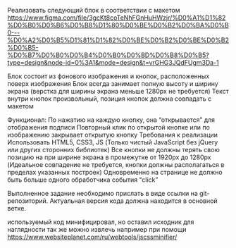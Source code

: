 Реализовать следующий блок в соответствии с макетом
https://www.figma.com/file/3gcKt8coTeNhFGnHuHWzjr/%D0%A1%D1%82%D0%B0%D0%B6%D0%B8%D1%80%D0%BE%D0%B2%D0%BA%D0%B0---%D0%A2%D0%B5%D1%81%D1%82%D0%BE%D0%B2%D0%BE%D0%B2%D0%B5-%D0%B7%D0%B0%D0%B4%D0%B0%D0%BD%D0%B8%D0%B5?type=design&node-id=0%3A1&mode=design&t=vrGHG3JQdFUgm3Da-1

Блок состоит из фонового изображения и кнопок, расположенных поверх изображения
Блок всегда занимает полную высоту и ширину экрана (верстка для ширины экрана меньше 1280px не требуется)
Текст внутри кнопок произвольный, позиция кнопок должна совпадать с макетом

Функционал:
По нажатию на каждую кнопку, она “открывается” для отображения подписи
Повторный клик по открытой кнопке или по изображению закрывает открытую кнопку
Требования к реализации
Использовать HTML5, CSS3, JS (Только чистый JavaScript без jQuery или других сторонних библиотек)
Все кнопки не должны терять свою позицию на при ширине экрана в промежутке от 1920px до 1280px (Идеальное совпадение не требуется, кнопки должны располагаться в пределах указанных построек)
Одновременно на странице не должно быть больше одного обработчика события “click”

Выполненное задание необходимо прислать в виде ссылки на git-репозиторий. Актуальная версия кода должна находится в основной ветке.

используемый код минифицировал, но оставил исходник для наглядности
так же можно извлечь например при помощи https://www.websiteplanet.com/ru/webtools/jscssminifier/

